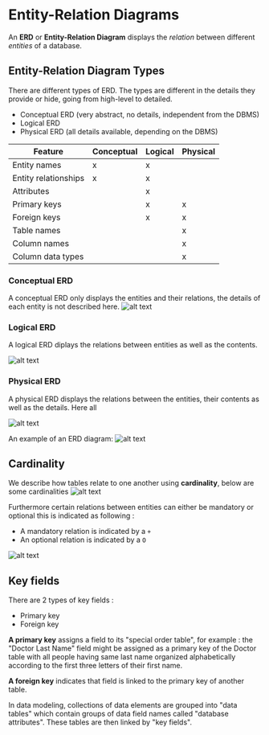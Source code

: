 # Entity-Relation Diagrams

An **ERD** or **Entity-Relation Diagram** displays the *relation* between different *entities* of a database.

## Entity-Relation Diagram Types
There are different types of ERD. The types are different in the details they provide or hide, going from high-level to detailed.

* Conceptual ERD (very abstract, no details, independent from the DBMS)
* Logical ERD
* Physical ERD (all details available, depending on the DBMS)

| Feature | Conceptual | Logical | Physical |
|---|---|---|---|
| Entity names  |  x | x  |   |
| Entity relationships  | x  | x  |   |
| Attributes  |   |  x |   |
| Primary keys  |   | x  | x  |
| Foreign keys  |   | x  | x  |
| Table names  |   |   |  x |
| Column names  |   |   | x  |
| Column data types  |   |   | x  |


### Conceptual ERD
A conceptual ERD only displays the entities and their relations, the details of each entity is not described here.
![alt text](https://www.uky.edu/~dsianita/622/t4.gif "Conceptual ERD example")

### Logical ERD
A logical ERD diplays the relations between entities as well as the contents.

![alt text](http://databaseanswers.org/data_models/website_analytics/images/2_website_analytics_ERD_Server_Log_model.gif "Logical ERD example")

### Physical ERD
A physical ERD displays the relations between the entities, their contents as well as the details. Here all

![alt text](https://images.visual-paradigm.com/docs/vp_user_guide/11/3563/3564/3573/physical_erd_27342.png "Physical ERD example")







An example of an ERD diagram:
![alt text](http://www.conceptdraw.com/solution-park/resource/images/solutions/entity-relationship-diagram-%28erd%29/Diagramming-Crow's-Foot-ERD-Sample60.png "ERD example")

## Cardinality
We describe how tables relate to one another using **cardinality**, below are some cardinalities
![alt text](https://docs.joomla.org/images/6/62/Cardinality.JPG "ERD example")

Furthermore certain relations between entities can either be mandatory or optional this is indicated as following :

* A mandatory relation is indicated by a `+`
* An optional relation is indicated by a `O`

![alt text](https://docs.joomla.org/images/0/04/ER_diagram.JPG "ERD example")


## Key fields
There are 2 types of key fields :

* Primary key
* Foreign key


**A primary key** assigns a field to its "special order table", for example : the "Doctor Last Name" field might be assigned as a primary key of the Doctor table with all people having same last name organized alphabetically according to the first three letters of their first name.

**A foreign key** indicates that field is linked to the primary key of another table.

In data modeling, collections of data elements are grouped into "data tables" which contain groups of data field names called "database attributes". These tables are then linked by "key fields".
